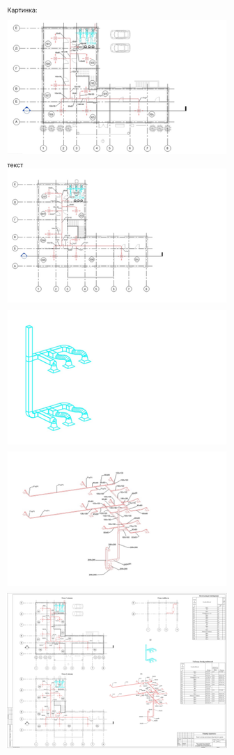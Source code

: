 Картинка:

![alt text](../Screenshots/Project1/Project1_1.jpg "Если навести на картинку вылезет этот текст")

текст
![alt text](../Screenshots/Project1/Project1_2.jpg "Если навести на картинку вылезет этот текст")

![alt text](../Screenshots/Project1/Project1_3.jpg "Если навести на картинку вылезет этот текст")

![alt text](../Screenshots/Project1/Project1_4.jpg "Если навести на картинку вылезет этот текст")

![alt text](../Screenshots/Project1/Project1_view.jpg "Если навести на картинку вылезет этот текст")